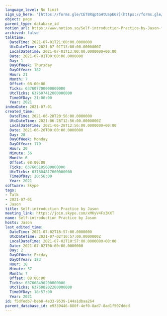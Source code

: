 ```yaml
---
language_level: No limit
sign_up_here: '[https://forms.gle/CET8RqptGHtUapEG7](https://forms.gle/CET8RqptGHtUapEG7)'
object: page
parent_type: database_id
notion_url: https://www.notion.so/Self-introduction-Practice-by-Jason-f5dfedb7beb84e339539144a1dbaa264
archived: false
talktime:
  DateTime: 2021-07-01T21:00:00.0000000
  UtcDateTime: 2021-07-01T13:00:00.0000000Z
  LocalDateTime: 2021-07-01T13:00:00.0000000+00:00
  Date: 2021-07-01T00:00:00.0000000
  Day: 1
  DayOfWeek: Thursday
  DayOfYear: 182
  Hour: 21
  Month: 7
  Offset: 08:00:00
  Ticks: 637607700000000000
  UtcTicks: 637607412000000000
  TimeOfDay: 21:00:00
  Year: 2021
indexDate: 2021-07-01
created_time:
  DateTime: 2021-06-28T20:56:00.0000000
  UtcDateTime: 2021-06-28T12:56:00.0000000Z
  LocalDateTime: 2021-06-28T12:56:00.0000000+00:00
  Date: 2021-06-28T00:00:00.0000000
  Day: 28
  DayOfWeek: Monday
  DayOfYear: 179
  Hour: 20
  Minute: 56
  Month: 6
  Offset: 08:00:00
  Ticks: 637605105600000000
  UtcTicks: 637604817600000000
  TimeOfDay: 20:56:00
  Year: 2021
software: Skype
tags:
- Talk
- 2021-07-01
- Jason
title: Self-introduction Practice by Jason
meeting_link: https://join.skype.com/xMKyV4Fx3KXT
name: Self-introduction Practice by Jason
hosts: Jason
last_edited_time:
  DateTime: 2021-07-02T18:57:00.0000000
  UtcDateTime: 2021-07-02T10:57:00.0000000Z
  LocalDateTime: 2021-07-02T10:57:00.0000000+00:00
  Date: 2021-07-02T00:00:00.0000000
  Day: 2
  DayOfWeek: Friday
  DayOfYear: 183
  Hour: 18
  Minute: 57
  Month: 7
  Offset: 08:00:00
  Ticks: 637608490200000000
  UtcTicks: 637608202200000000
  TimeOfDay: 18:57:00
  Year: 2021
id: f5dfedb7-beb8-4e33-9539-144a1dbaa264
parent_database_id: e9339446-880f-4ef0-8ad7-8ad1f507dded
---
```







